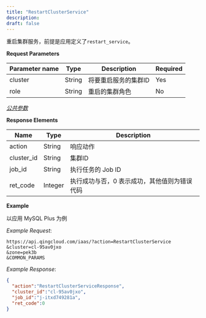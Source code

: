 ```yaml
---
title: "RestartClusterService"
description: 
draft: false
---
```




重启集群服务，前提是应用定义了`restart_service`。

**Request Parameters**

| Parameter name | Type | Description | Required |
| --- | --- | --- | --- |
| cluster | String | 将要重启服务的集群ID | Yes |
| role | String | 重启的集群角色 | No |

[_公共参数_](../../../../parameters/)

**Response Elements**

| Name | Type | Description |
| --- | --- | --- |
| action | String | 响应动作 |
| cluster_id | String | 集群ID |
| job_id | String | 执行任务的 Job ID |
| ret_code | Integer | 执行成功与否，0 表示成功，其他值则为错误代码 |

**Example**

以应用 MySQL Plus 为例

_Example Request_:

```
https://api.qingcloud.com/iaas/?action=RestartClusterService
&cluster=cl-95av0jxo
&zone=pek3b
&COMMON_PARAMS
```

_Example Response_:

```json
{
  "action":"RestartClusterServiceResponse",
  "cluster_id":"cl-95av0jxo",
  "job_id":"j-itxd749281a",
  "ret_code":0
}
```


